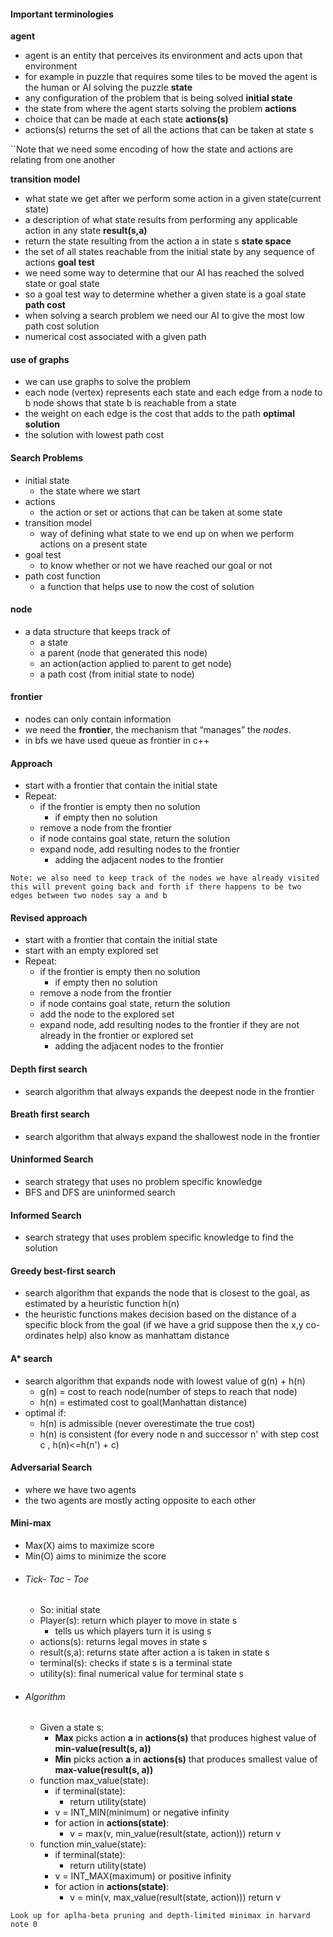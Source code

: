 #### Important terminologies
**agent**
- agent is an entity that perceives its environment and acts upon that environment
- for example in puzzle that requires some tiles to be moved the agent is the human or AI solving the puzzle 
**state**
- any configuration of the problem that is being solved
**initial state**
- the state from where the agent starts solving the problem
**actions**
- choice that can be made at each state
**actions(s)**
- actions(s) returns the set of all the actions that can be taken at state s

``Note that we need some encoding of how the state and actions are relating from one another

**transition model**
- what state we get after we perform some action in a given state(current state)
- a description of what state results from performing any applicable action in any state
**result(s,a)**
- return the state resulting from the action a in state s
**state space**
- the set of all states reachable from the initial state by any sequence of actions
**goal test**
- we need some way to determine that our AI has reached the solved state or goal state
- so a goal test way to determine whether a given state is a goal state
**path cost**
- when solving a search problem we need our AI to give the most low path cost solution
- numerical cost associated with a given path
#### use of graphs
- we can use graphs to solve the problem
- each node (vertex) represents each state and each edge from a node to b node shows that state b is reachable from a state
- the weight on each edge is the cost that adds to the path
**optimal solution**
- the solution with lowest path cost
#### Search Problems
- initial state
	- the state where we start
- actions
	- the action or set or actions that can be taken at some state 
- transition model
	- way of defining what state to we end up on when we perform actions on a present state
- goal test
	- to know whether or not we have reached our goal or not
- path cost function
	- a function that helps use to now the cost of solution

#### node
- a data structure that keeps track of 
	- a state
	- a parent (node that generated this node)
	- an action(action applied to parent to get node)
	- a path cost (from initial state to node)

#### frontier
- nodes can only contain information
- we need the **frontier**, the mechanism that “manages” the _nodes_. 
- in bfs we have used queue as frontier in c++  
#### Approach
- start with a frontier that contain the initial state
- Repeat:
	- if the frontier is empty then no solution
		- if empty then no solution
	- remove a node from the frontier
	- if node contains goal state, return the solution
	- expand node, add resulting nodes to the frontier
		- adding the adjacent nodes to the frontier

`Note: we also need to keep track of the nodes we have already visited this will prevent going back and forth if there happens to be two edges between two nodes say a and b`
#### Revised approach
- start with a frontier that contain the initial state
- start with an empty explored set
- Repeat:
	- if the frontier is empty then no solution
		- if empty then no solution
	- remove a node from the frontier
	- if node contains goal state, return the solution
	- add the node to the explored set
	- expand node, add resulting nodes to the frontier if they are not already in the frontier or explored set
		- adding the adjacent nodes to the frontier

#### Depth first search
- search algorithm that always expands the deepest node in the frontier
#### Breath first search
- search algorithm that always expand the shallowest node in the frontier

#### Uninformed Search
- search strategy that uses no problem specific knowledge
- BFS and DFS are uninformed search

#### Informed Search
- search strategy that uses problem specific knowledge to find the solution

#### Greedy best-first search
- search algorithm that expands the node that is closest to the goal, as estimated by a heuristic function h(n)
- the heuristic functions makes decision based on the distance of a specific block from the goal (if we have a grid suppose then the x,y co-ordinates help) also know as manhattam distance

#### A* search
- search algorithm that expands node with lowest value of g(n) + h(n)
	- g(n) = cost to reach node(number of steps to reach that node)
	- h(n) = estimated cost to goal(Manhattan distance)
- optimal if:
	- h(n) is admissible (never overestimate the true cost)
	- h(n) is consistent (for every node n and successor n' with step cost c , h(n)<=h(n') + c)

#### Adversarial Search
- where we have two agents
- the two agents are mostly acting opposite to each other

#### Mini-max 
- Max(X) aims to maximize score
- Min(O) aims to minimize the score
- ###### Tick- Tac - Toe
	- So: initial state
	- Player(s): return which player to move in state s
		- tells us which players turn it is using s
	- actions(s): returns legal moves in state s
	- result(s,a): returns state after action a is taken in state s
	- terminal(s): checks if state s is a terminal state
	- utility(s): final numerical value for terminal state s
- ###### Algorithm
	- Given a state s:
		- **Max** picks action **a** in **actions(s)** that produces highest value of **min-value(result(s, a))**
		- **Min** picks action **a** in **actions(s)** that produces smallest value of **max-value(result(s, a))**
	- function max_value(state):
		- if terminal(state):
			- return utility(state)
		- v = INT_MIN(minimum) or negative infinity
		- for action in **actions(state)**:
			- v = max(v, min_value(result(state, action)))
			return v
	- function min_value(state):
		- if terminal(state):
			- return utility(state)
		- v = INT_MAX(maximum) or positive infinity
		- for action in **actions(state)**:
			- v = min(v, max_value(result(state, action)))
			return v

`Look up for aplha-beta pruning and depth-limited minimax in harvard note 0`